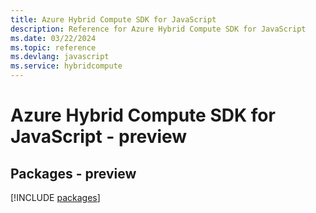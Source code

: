 ```yaml
---
title: Azure Hybrid Compute SDK for JavaScript
description: Reference for Azure Hybrid Compute SDK for JavaScript
ms.date: 03/22/2024
ms.topic: reference
ms.devlang: javascript
ms.service: hybridcompute
---
```

# Azure Hybrid Compute SDK for JavaScript - preview
## Packages - preview
[!INCLUDE [packages](hybrid-compute-index.md)]